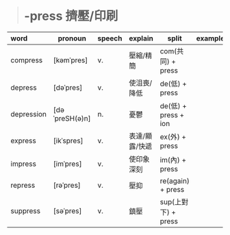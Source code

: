 > # -press 擠壓/印刷

| word       | pronoun        | speech | explain        | split                | example |
| :--------- | -------------- | ------ | -------------- | -------------------- | ------- |
| compress   | [kəmˈpres]     | v.     | 壓縮/精簡      | com(共同) + press    |         |
| depress    | [dəˈpres]      | v.     | 使沮喪/降低    | de(低) + press       |         |
| depression | [dəˈpreSH(ə)n] | n.     | 憂鬱           | de(低) + press + ion |         |
| express    | [ikˈspres]     | v.     | 表達/顯露/快遞 | ex(外) + press       |         |
| impress    | [imˈpres]      | v.     | 使印象深刻     | im(內) + press       |         |
| repress    | [rəˈpres]      | v.     | 壓抑           | re(again) + press    |         |
| suppress   | [səˈpres]      | v.     | 鎮壓           | sup(上對下) + press  |         |